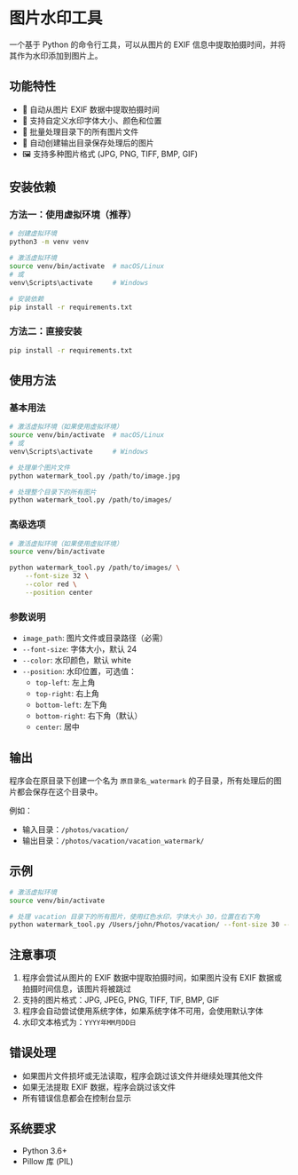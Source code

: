 # 图片水印工具

一个基于 Python 的命令行工具，可以从图片的 EXIF 信息中提取拍摄时间，并将其作为水印添加到图片上。

## 功能特性

- 📸 自动从图片 EXIF 数据中提取拍摄时间
- 🎨 支持自定义水印字体大小、颜色和位置
- 📁 批量处理目录下的所有图片文件
- 💾 自动创建输出目录保存处理后的图片
- 🖼️ 支持多种图片格式 (JPG, PNG, TIFF, BMP, GIF)

## 安装依赖

### 方法一：使用虚拟环境（推荐）

```bash
# 创建虚拟环境
python3 -m venv venv

# 激活虚拟环境
source venv/bin/activate  # macOS/Linux
# 或
venv\Scripts\activate     # Windows

# 安装依赖
pip install -r requirements.txt
```

### 方法二：直接安装

```bash
pip install -r requirements.txt
```

## 使用方法

### 基本用法

```bash
# 激活虚拟环境（如果使用虚拟环境）
source venv/bin/activate  # macOS/Linux
# 或
venv\Scripts\activate     # Windows

# 处理单个图片文件
python watermark_tool.py /path/to/image.jpg

# 处理整个目录下的所有图片
python watermark_tool.py /path/to/images/
```

### 高级选项

```bash
# 激活虚拟环境（如果使用虚拟环境）
source venv/bin/activate

python watermark_tool.py /path/to/images/ \
    --font-size 32 \
    --color red \
    --position center
```

### 参数说明

- `image_path`: 图片文件或目录路径（必需）
- `--font-size`: 字体大小，默认 24
- `--color`: 水印颜色，默认 white
- `--position`: 水印位置，可选值：
  - `top-left`: 左上角
  - `top-right`: 右上角
  - `bottom-left`: 左下角
  - `bottom-right`: 右下角（默认）
  - `center`: 居中

## 输出

程序会在原目录下创建一个名为 `原目录名_watermark` 的子目录，所有处理后的图片都会保存在这个目录中。

例如：
- 输入目录：`/photos/vacation/`
- 输出目录：`/photos/vacation/vacation_watermark/`

## 示例

```bash
# 激活虚拟环境
source venv/bin/activate

# 处理 vacation 目录下的所有图片，使用红色水印，字体大小 30，位置在右下角
python watermark_tool.py /Users/john/Photos/vacation/ --font-size 30 --color red --position bottom-right
```

## 注意事项

1. 程序会尝试从图片的 EXIF 数据中提取拍摄时间，如果图片没有 EXIF 数据或拍摄时间信息，该图片将被跳过
2. 支持的图片格式：JPG, JPEG, PNG, TIFF, TIF, BMP, GIF
3. 程序会自动尝试使用系统字体，如果系统字体不可用，会使用默认字体
4. 水印文本格式为：`YYYY年MM月DD日`

## 错误处理

- 如果图片文件损坏或无法读取，程序会跳过该文件并继续处理其他文件
- 如果无法提取 EXIF 数据，程序会跳过该文件
- 所有错误信息都会在控制台显示

## 系统要求

- Python 3.6+
- Pillow 库 (PIL)
